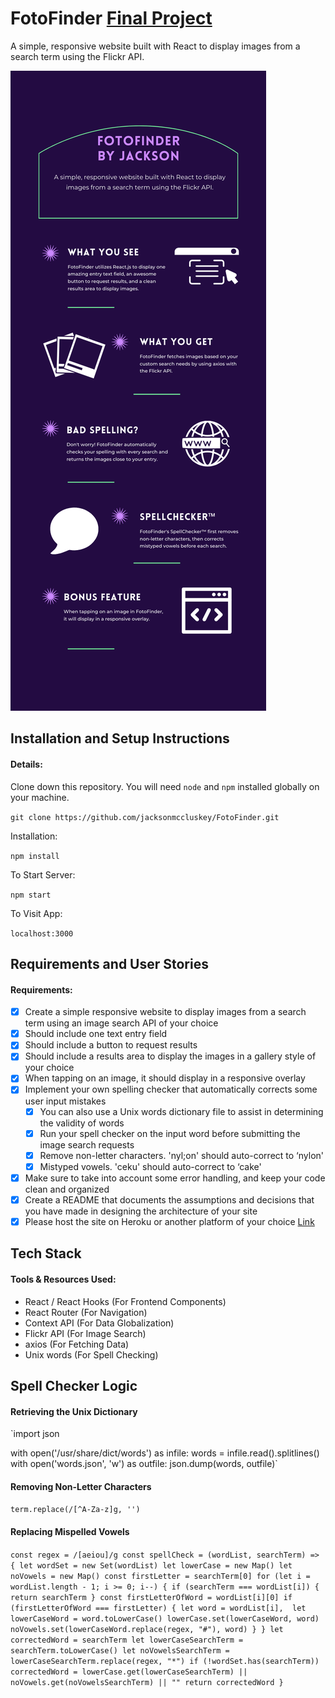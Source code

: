 # FotoFinder [Final Project](fotofinderapp.web.app)
A simple, responsive website built with React to display images from a search term using the Flickr API.

![](FotoFinder.png)

## Installation and Setup Instructions

#### Details:  

Clone down this repository. You will need `node` and `npm` installed globally on your machine.  

`git clone https://github.com/jacksonmccluskey/FotoFinder.git`

Installation:

`npm install`  

To Start Server:

`npm start`  

To Visit App:

`localhost:3000` 

## Requirements and User Stories

#### Requirements:

- [x] Create a simple responsive website to display images from a search term using an image search API of your choice
- [x] Should include one text entry field
- [x] Should include a button to request results
- [x] Should include a results area to display the images in a gallery style of your choice
- [x] When tapping on an image, it should display in a responsive overlay
- [x] Implement your own spelling checker that automatically corrects some user input mistakes
  - [x] You can also use a Unix words dictionary file to assist in determining the validity of words
  - [x] Run your spell checker on the input word before submitting the image search requests
  - [x] Remove non-letter characters. 'nyl;on' should auto-correct to ‘nylon'
  - [x] Mistyped vowels. 'ceku' should auto-correct to ‘cake'
- [x] Make sure to take into account some error handling, and keep your code clean and organized
- [x] Create a README that documents the assumptions and decisions that you have made in designing the architecture of your site
- [x] Please host the site on Heroku or another platform of your choice [Link](fotofinderapp.web.app)

## Tech Stack

#### Tools & Resources Used:

- React / React Hooks (For Frontend Components)
- React Router (For Navigation)
- Context API (For Data Globalization)
- Flickr API (For Image Search)
- axios (For Fetching Data)
- Unix words (For Spell Checking)

## Spell Checker Logic

#### Retrieving the Unix Dictionary

`import json


with open('/usr/share/dict/words') as infile:
    words = infile.read().splitlines()
    with open('words.json', 'w') as outfile:
        json.dump(words, outfile)`
        
#### Removing Non-Letter Characters

`term.replace(/[^A-Za-z]g, '')`

#### Replacing Mispelled Vowels

`const regex = /[aeiou]/g
const spellCheck = (wordList, searchTerm) => {
  let wordSet = new Set(wordList)
  let lowerCase = new Map()
  let noVowels = new Map()
  const firstLetter = searchTerm[0]
  for (let i = wordList.length - 1; i >= 0; i--) {
    if (searchTerm === wordList[i]) {
      return searchTerm
    }
    const firstLetterOfWord = wordList[i][0]
    if (firstLetterOfWord === firstLetter) {
      let word = wordList[i], 
      let lowerCaseWord = word.toLowerCase()
      lowerCase.set(lowerCaseWord, word)
      noVowels.set(lowerCaseWord.replace(regex, "#"), word)
    }
  }
  let correctedWord = searchTerm
  let lowerCaseSearchTerm = searchTerm.toLowerCase()
  let noVowelsSearchTerm = lowerCaseSearchTerm.replace(regex, "*")
  if (!wordSet.has(searchTerm)) correctedWord = lowerCase.get(lowerCaseSearchTerm) || noVowels.get(noVowelsSearchTerm) || ""
  return correctedWord
}`
